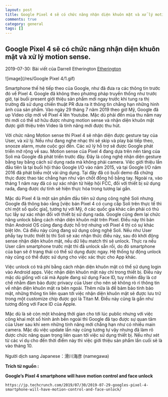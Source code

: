 ```yaml
---
layout: post  
title: Google Pixel 4 sẽ có chức năng nhận diện khuôn mặt và xử lý motion sense.  
comments: true  
category: general
tags: []
---
```


## Google Pixel 4 sẽ có chức năng nhận diện khuôn mặt và xử lý motion sense.


 
2019-07-30: Bài viết của Darrell Etherington [Etherington](https://jp.techcrunch.com/contributor/darrell-etherington/)

![image](/res/Google Pixel 4/1.gif)

Smartphone thế hệ tiếp theo của Google, như đã đưa ra các thông tin trước đó về Pixel 4. Google đã không theo phương pháp truyền thống như trước giờ, tại buổi present giới thiệu sản phẩm mới ngay trước khi tung ra thị trường đã sử dụng chiến thuật PR đưa ra ít thông tin chẳng hạn những hình ảnh của sản phẩm.
Vào ngày 29 tháng 7 năm 2019 theo giờ Mỹ, Google đã up Video clip mới về Pixel 4 lên Youtube. Mặc dù phải đến mùa thu năm nay thì mới có thể sở hữu được nhưng motion sense và nhận diện khuôn mặt được giới thiệu trên Video là tính năng mới được thu hút.

Với chức năng Motion sense thì Pixel 4 sẽ nhận diện được gesture tay của User, và xử lý. Nếu như đang nghe nhạc thì sẽ skip và play bài tiếp theo, snooze alarm, mute cuộc gọi đến. Các xử lý hỗ trợ sẽ được Google phát triển mở rộng về sau. Motion sense của Pixel 4 đang dựa trên nền tảng của Soli mà Google đã phát triển trước đây. Đây là công nghệ nhận diện gesture bằng tay bằng cách sử dụng rada mà không phải camera.
Việc giới thiệu lần đầu tiên là tại buổi hội thảo Google I/O vào năm 2015, và tại Google I/O năm 2016 đã phát biểu một vài ứng dụng. Tại đây đã có buổi demo đã chứng thực được thao tác chẳng hạn như vặn chốt đồng hồ bằng tay. Ngoài ra, vào tháng 1 năm nay đã có sự xác nhận từ hiệp hội FCC, đối với thiết bị sử dụng rada, đang được dự tính sẽ hiện thực hóa trong tương lai gần.

Mặc dù Pixel 4 là một sản phẩm đầu tiên sử dụng công nghệ Soli nhưng Google đã thông báo rằng [việc bán Pixel 4 có cung cấp Soli trên thực tế thì chỉ một số quốc gia], tương tự với Mỹ, ở các quốc gia khác cần phải có thủ tục lấy sự xác nhận đối với thiết bị sử dụng rada.
Google cũng đem lại chức năng unlock bằng cách nhận diện khuôn mặt trên Pixel. Điều này thì bản thân Android OS cũng đang được hỗ trợ nhưng với Pixel 4 thì có sự khác biệt lớn. Cả điều này cũng đang sử dụng công nghệ Soli. Nếu như User phẩy tay trước thiết bị thì Soli sẽ xác nhận thức điều này, sau đó khởi động sense nhận diện khuôn mặt, nếu dữ liệu match thì sẽ unlock. Thực ra nếu User cầm smartphone trước mặt thì đã unlock sẵn rồi, do đó smartphone của bạn sẽ ở trạng thái có thể sử dụng được ngay. Hệ thống tự động unlock này cũng có thể được sử dụng cho việc xác thực cho App khác.

Việc unlock có trả phí bằng cách nhận diện khuôn mặt có thể sử dụng login vào Android apps. Việc nhận diện khuôn mặt này chỉ trong thiết bị. Điều này mặc dù giống với cái mà Apple đang sử dụng Face ID, tuy nhiên đây là cơ chế nhằm đảm bảo được privacy của User cho nên sẽ không rò rỉ thông tin về nhận diện khuôn mặt ra bên ngoài. Thêm nữa là để bảm bảo tính bảo mật, những thông tin liên quan tới việc nhận diện khuôn mặt sẽ được lưu trữ trong một customize chip được gọi là Titan M.  Điều này cũng là gần như tương đồng với Face ID của Apple.

Mặc dù là sẽ còn một khoảng thời gian cho tới lúc public nhưng với việc công khai một số hình ảnh bên ngoài thì Google đã tạo được sự quan tâm của User sau khi xem những tính năng mới chẳng hạn như có nhiều main camera. Mặc dù việc update lần này cũng tương tự vậy nhưng đã làm rõ được chức năng quan trọng liên quan tới việc sử dụng thiết bị. Nếu như xét từ các ví dụ cho đến thời điểm này thì việc giới thiệu sản phẩm lần cuối sẽ là vào tháng 10.


Người dịch sang Japanese：滑川海彦 (namegawa)





**Trích từ nguồn :** 

**Google’s Pixel 4 smartphone will have motion control and face unlock**

`https://jp.techcrunch.com/2019/07/30/2019-07-29-googles-pixel-4-smartphone-will-have-motion-control-and-face-unlock/`

